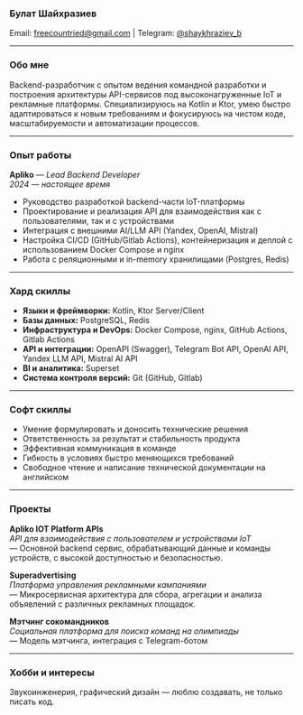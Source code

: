 

### **Булат Шайхразиев**  
Email: freecountried@gmail.com | Telegram: [@shaykhraziev_b](https://t.me/shaykhraziev_b)

---

### **Обо мне**  
Backend-разработчик с опытом ведения командной разработки и построения архитектуры API-сервисов под высоконагруженные IoT и рекламные платформы. Специализируюсь на Kotlin и Ktor, умею быстро адаптироваться к новым требованиям и фокусируюсь на чистом коде, масштабируемости и автоматизации процессов.

---

### **Опыт работы**

**Apliko** — *Lead Backend Developer*  
*2024 — настоящее время*  
- Руководство разработкой backend-части IoT-платформы  
- Проектирование и реализация API для взаимодействия как с пользователями, так и с устройствами  
- Интеграция с внешними AI/LLM API (Yandex, OpenAI, Mistral)  
- Настройка CI/CD (GitHub/Gitlab Actions), контейнеризация и деплой с использованием Docker Compose и nginx  
- Работа с реляционными и in-memory хранилищами (Postgres, Redis)

---

### **Хард скиллы**
- **Языки и фреймворки:** Kotlin, Ktor Server/Client  
- **Базы данных:** PostgreSQL, Redis  
- **Инфраструктура и DevOps:** Docker Compose, nginx, GitHub Actions, Gitlab Actions  
- **API и интеграции:** OpenAPI (Swagger), Telegram Bot API, OpenAI API, Yandex LLM API, Mistral AI API  
- **BI и аналитика:** Superset  
- **Система контроля версий:** Git (GitHub, Gitlab)

---

### **Софт скиллы**   
- Умение формулировать и доносить технические решения  
- Ответственность за результат и стабильность продукта  
- Эффективная коммуникация в команде  
- Гибкость в условиях быстро меняющихся требований  
- Свободное чтение и написание технической документации на английском

---

### **Проекты**

**Apliko IOT Platform APIs**  
*API для взаимодействия с пользователем и устройствами IoT*  
— Основной backend сервис, обрабатывающий данные и команды устройств, с высокой доступностью и безопасностью.

**Superadvertising**  
*Платформа управления рекламными кампаниями*  
— Микросервисная архитектура для сбора, агрегации и анализа объявлений с различных рекламных площадок.

**Мэтчинг сокомандников**  
*Социальная платформа для поиска команд на олимпиады*  
— Модель мэтчинга, интеграция с Telegram-ботом

---

### **Хобби и интересы**  
Звукоинженерия, графический дизайн — люблю создавать, не только писать код.
